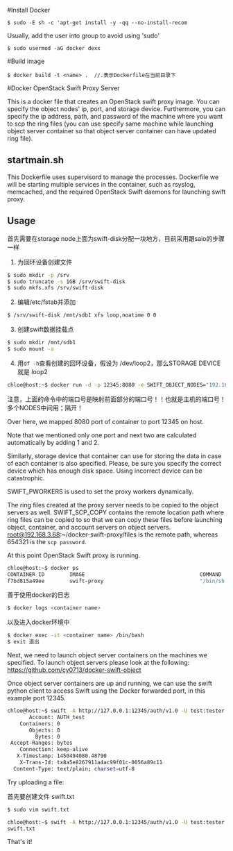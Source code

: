 #Install Docker

```
$ sudo -E sh -c 'apt-get install -y -qq --no-install-recom
```
Usually, add the user into group to avoid using 'sudo'

```
$ sudo usermod -aG docker dexx
```


#Build image

```
$ docker build -t <name> .  //.表示Dockerfile在当前目录下
```

#Docker OpenStack Swift Proxy Server

This is a docker file that creates an OpenStack swift proxy image. You can
specify the object nodes' ip, port, and storage device. Furthermore, you can
specify the ip address, path, and password of the machine where you want to scp
the ring files (you can use specify same machine while launching object server
container so that object server container can have updated ring file).


## startmain.sh

This Dockerfile uses supervisord to manage the processes.
Dockerfile we will be starting multiple services in the container, such as
rsyslog, memcached, and the required OpenStack Swift daemons for launching
swift proxy.


## Usage

首先需要在storage node上面为swift-disk分配一块地方，目前采用跟saio的步骤一样

1. 为回环设备创建文件
```bash
$ sudo mkdir -p /srv
$ sudo truncate -s 1GB /srv/swift-disk
$ sudo mkfs.xfs /srv/swift-disk
```

2. 编辑/etc/fstab并添加

```bash
$ /srv/swift-disk /mnt/sdb1 xfs loop,noatime 0 0
```

3. 创建swift数据挂载点

```bash
$ sudo mkdir /mnt/sdb1
$ sudo mount -a
```

4. 用```df -h```查看创建的回环设备，假设为 /dev/loop2，那么STORAGE DEVICE 就是 loop2

```bash
chloe@host:~$ docker run -d -p 12345:8080 -e SWIFT_OBJECT_NODES="192.168.3.68:8010:loop2" -e SWIFT_PWORKERS=64  -e SWIFT_SCP_COPY=root@192.168.3.68:~/docker-swift-proxy/files:654321 -t swift-proxy
```

注意，上面的命令中的端口号是映射前面部分的端口号！！也就是主机的端口号！多个NODES中间用；隔开！

Over here, we mapped 8080 port of container to port 12345 on host. 


Note that we mentioned only one port and next two are calculated automatically by adding 1 and 2. 


Similarly, storage device that container
can use for storing the data in case of each container is also specified. Please, be sure you specify
the correct device which has enough disk space. Using incorrect device can be catastrophic.


SWIFT_PWORKERS is used to set the proxy workers dynamically.

The ring files created at the proxy server needs to be copied to the object servers as well. SWIFT_SCP_COPY
contains the remote location path where ring files can be copied to so that we
can copy these files before launching object, container, and account servers on object servers. root@192.168.3.68:~/docker-swift-proxy/files is the remote path, whereas 654321 is the `scp password`.

At this point OpenStack Swift proxy is running.


```bash
chloe@host:~$ docker ps
CONTAINER ID        IMAGE                                     COMMAND                CREATED             STATUS              PORTS                     NAMES
f7bd815a49ee        swift-proxy                               "/bin/sh -c /usr/loc   4 seconds ago       Up 2 seconds        0.0.0.0:12345->8080/tcp   kickass_bohr
```

善于使用docker的日志

```bash
$ docker logs <container name>
```

以及进入docker环境中

```bash
$ docker exec -it <container name> /bin/bash
$ exit 退出
```

Next, we need to launch object server containers on the machines we specified. To launch object servers please look at the following:
https://github.com/cy0713/docker-swift-object


Once object server containers are up and running, we can use the swift python client to access Swift using the Docker forwarded port, in this example port 12345.

```bash
chloe@host:~$ swift -A http://127.0.0.1:12345/auth/v1.0 -U test:tester -K testing stat
       Account: AUTH_test
    Containers: 0
       Objects: 0
         Bytes: 0
 Accept-Ranges: bytes
    Connection: keep-alive
   X-Timestamp: 1450494080.48790
    X-Trans-Id: tx8a5e8267911a4ac99f01c-0056a89c11
  Content-Type: text/plain; charset=utf-8
```

Try uploading a file:

首先要创建文件 swift.txt

```bash
$ sudo vim swift.txt
```

```bash
chloe@host:~$ swift -A http://127.0.0.1:12345/auth/v1.0 -U test:tester -K testing upload swift swift.txt
swift.txt
```

That's it!
